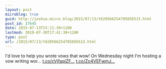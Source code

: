 ```yaml
---
layout: post
microblog: true
guid: http://joshua.micro.blog/2015/07/13/t620566254705856513.html
post_id: 37645
date: 2015-07-13T23:11:39+1100
lastmod: 2019-07-30T17:41:30+1100
type: post
url: /2015/07/13/t620566254705856513.html
---
```

I'd love to help you wrote vows that wow! On Wednesday night I'm hosting a vow writing wor… [t.co/cVjfaqiZF...](http://t.co/cVjfaqiZF4) [t.co/Zo4VEFwmJ...](http://t.co/Zo4VEFwmJp)
